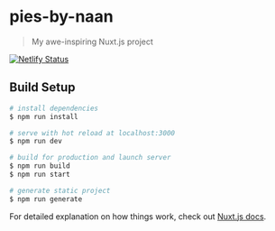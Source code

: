 # pies-by-naan

> My awe-inspiring Nuxt.js project

[![Netlify Status](https://api.netlify.com/api/v1/badges/f1e3eb10-d14d-4ee0-900a-8d9faee7cab8/deploy-status)](https://app.netlify.com/sites/pies-by-naan/deploys)

## Build Setup

``` bash
# install dependencies
$ npm run install

# serve with hot reload at localhost:3000
$ npm run dev

# build for production and launch server
$ npm run build
$ npm run start

# generate static project
$ npm run generate
```

For detailed explanation on how things work, check out [Nuxt.js docs](https://nuxtjs.org).
